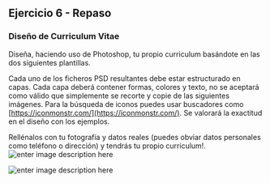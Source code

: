 ## Ejercicio 6 - Repaso

### Diseño de Curriculum Vitae

Diseña, haciendo uso de Photoshop, tu propio curriculum basándote en las dos siguientes plantillas. 

Cada uno de los ficheros PSD resultantes debe estar estructurado en capas. Cada capa deberá contener formas, colores y texto, no se aceptará como válido que simplemente se recorte y copie de las siguientes imágenes.  Para la búsqueda de iconos puedes usar buscadores como [https://iconmonstr.com/](https://iconmonstr.com/). Se valorará la exactitud en el diseño con los ejemplos.

Rellénalos con tu fotografía y datos reales (puedes obviar datos personales como teléfono o dirección) y tendrás tu propio curriculum!.
![enter image description here](https://www.blogartesvisuales.net/wp-content/uploads/2018/10/curriculum_felicity-610x863.jpg)

![enter image description here](https://image.slidesharecdn.com/b4b043b3-4e8e-480a-9f24-6927cbf8c271-150716171337-lva1-app6891/95/c-v-bernat-font-1-638.jpg?cb=1437066926)